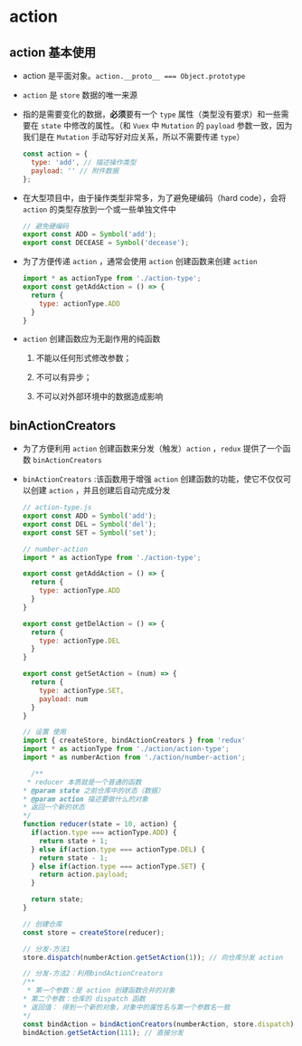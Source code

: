 # action

## action 基本使用

- action 是平面对象。`action.__proto__ === Object.prototype`

- `action` 是 `store` 数据的唯一来源

- 指的是需要变化的数据，**必须**要有一个 `type` 属性（类型没有要求）和一些需要在 `state` 中修改的属性。（和 `Vuex` 中 `Mutation` 的 `payload` 参数一致，因为我们是在 `Mutation` 手动写好对应关系，所以不需要传递 `type`）

    ```js
    const action = {
      type: 'add', // 描述操作类型
      payload: '' // 附件数据
    };
    ```

- 在大型项目中，由于操作类型非常多，为了避免硬编码（hard code），会将 `action` 的类型存放到一个或一些单独文件中

    ```js
    // 避免硬编码
    export const ADD = Symbol('add');
    export const DECEASE = Symbol('decease');
    ```

- 为了方便传递 `action` ，通常会使用 `action` 创建函数来创建 `action`

    ```js
    import * as actionType from './action-type';
    export const getAddAction = () => {
      return {
        type: actionType.ADD
      }
    }
    ```

- `action` 创建函数应为无副作用的纯函数

    1. 不能以任何形式修改参数；

    2. 不可以有异步；

    3. 不可以对外部环境中的数据造成影响

## binActionCreators

- 为了方便利用 `action` 创建函数来分发（触发）`action` ，`redux` 提供了一个函数 `binActionCreators`

- `binActionCreators` :该函数用于增强 `action` 创建函数的功能，使它不仅仅可以创建 `action` ，并且创建后自动完成分发

    ```js
    // action-type.js
    export const ADD = Symbol('add');
    export const DEL = Symbol('del');
    export const SET = Symbol('set');
    ```

    ```js
    // number-action
    import * as actionType from './action-type';

    export const getAddAction = () => {
      return {
        type: actionType.ADD
      }
    }

    export const getDelAction = () => {
      return {
        type: actionType.DEL
      }
    }

    export const getSetAction = (num) => {
      return {
        type: actionType.SET,
        payload: num
      }
    }
    ```

    ```js
    // 设置 使用
    import { createStore, bindActionCreators } from 'redux'
    import * as actionType from './action/action-type';
    import * as numberAction from './action/number-action';

      /**
     * reducer 本质就是一个普通的函数
    * @param state 之前仓库中的状态（数据）
    * @param action 描述要做什么的对象
    * 返回一个新的状态
    */
    function reducer(state = 10, action) {
      if(action.type === actionType.ADD) {
        return state + 1;
      } else if(action.type === actionType.DEL) {
        return state - 1;
      } else if(action.type === actionType.SET) {
        return action.payload;
      }

      return state;
    }

    // 创建仓库
    const store = createStore(reducer);

    // 分发-方法1
    store.dispatch(numberAction.getSetAction(1)); // 向仓库分发 action

    // 分发-方法2：利用bindActionCreators
    /**
     * 第一个参数：是 action 创建函数合并的对象
    * 第二个参数：仓库的 dispatch 函数
    * 返回值： 得到一个新的对象，对象中的属性名与第一个参数名一致
    */
    const bindAction = bindActionCreators(numberAction, store.dispatch);
    bindAction.getSetAction(111); // 直接分发
    ```
